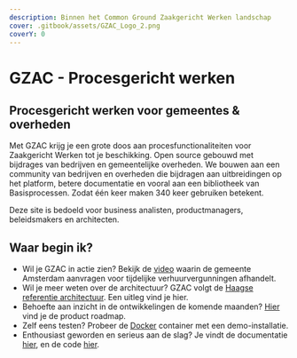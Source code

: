 ```yaml
---
description: Binnen het Common Ground Zaakgericht Werken landschap
cover: .gitbook/assets/GZAC_Logo_2.png
coverY: 0
---
```


# GZAC - Procesgericht werken

## Procesgericht werken voor gemeentes & overheden

Met GZAC krijg je een grote doos aan procesfunctionaliteiten voor Zaakgericht Werken tot je beschikking. Open source gebouwd met bijdrages van bedrijven en gemeentelijke overheden. We bouwen aan een community van bedrijven en overheden die bijdragen aan uitbreidingen op het platform, betere documentatie en vooral aan een bibliotheek van Basisprocessen. Zodat één keer maken 340 keer gebruiken betekent.

Deze site is bedoeld voor business analisten, productmanagers, beleidsmakers en architecten.

## Waar begin ik?

* Wil je GZAC in actie zien? Bekijk de [video](overzicht/videos.md) waarin de gemeente Amsterdam aanvragen voor tijdelijke verhuurvergunningen afhandelt.
* Wil je meer weten over de architectuur? GZAC volgt de [Haagse referentie architectuur](https://referentie-common-ground-dh.readthedocs.io/en/latest/index.html). Een uitleg vind je hier.
* Behoefte aan inzicht in de ontwikkelingen de komende maanden? [Hier](https://ritense.airfocus.com/share/7e310d940ab2cea996c52ba1d22da03b) vind je de product roadmap.
* Zelf eens testen? Probeer de [Docker](https://github.com/generiekzaakafhandelcomponent/gzac-docker-compose) container met een demo-installatie.
* Enthousiast geworden en serieus aan de slag? Je vindt de documentatie [hier](https://docs.valtimo.nl/getting-started/modules/zgw), en de code [hier](https://github.com/orgs/valtimo-platform/repositories).

##
